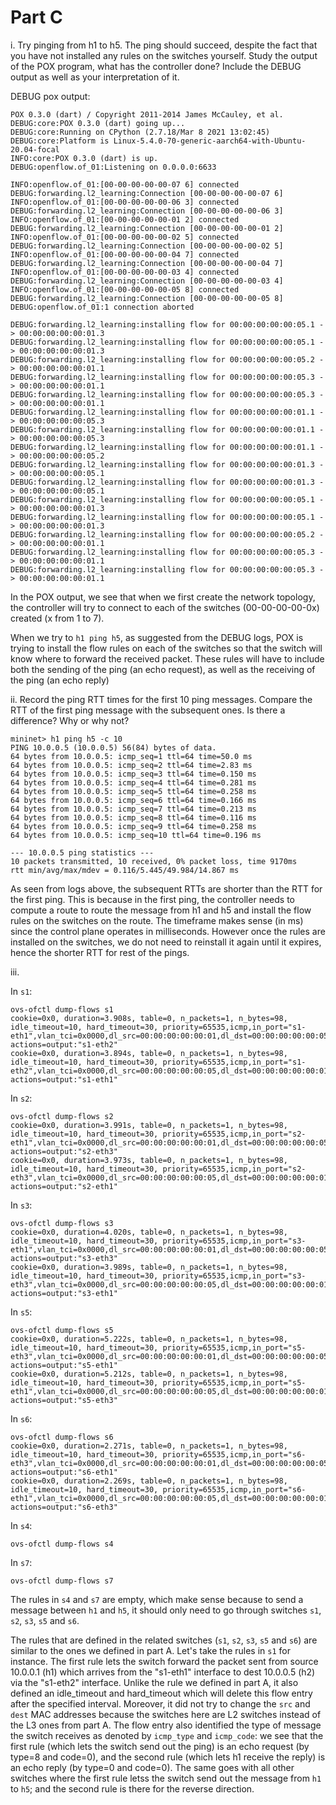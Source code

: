 # Part C

i. Try pinging from h1 to h5. The ping should succeed, despite the fact that you have not installed any rules on the switches yourself. Study the output of the POX program, what has the controller done? Include the DEBUG output as well as your interpretation of it.

DEBUG pox output:
```
POX 0.3.0 (dart) / Copyright 2011-2014 James McCauley, et al.
DEBUG:core:POX 0.3.0 (dart) going up...
DEBUG:core:Running on CPython (2.7.18/Mar 8 2021 13:02:45)
DEBUG:core:Platform is Linux-5.4.0-70-generic-aarch64-with-Ubuntu-20.04-focal
INFO:core:POX 0.3.0 (dart) is up.
DEBUG:openflow.of_01:Listening on 0.0.0.0:6633

INFO:openflow.of_01:[00-00-00-00-00-07 6] connected
DEBUG:forwarding.l2_learning:Connection [00-00-00-00-00-07 6]
INFO:openflow.of_01:[00-00-00-00-00-06 3] connected
DEBUG:forwarding.l2_learning:Connection [00-00-00-00-00-06 3]
INFO:openflow.of_01:[00-00-00-00-00-01 2] connected
DEBUG:forwarding.l2_learning:Connection [00-00-00-00-00-01 2]
INFO:openflow.of_01:[00-00-00-00-00-02 5] connected
DEBUG:forwarding.l2_learning:Connection [00-00-00-00-00-02 5]
INFO:openflow.of_01:[00-00-00-00-00-04 7] connected
DEBUG:forwarding.l2_learning:Connection [00-00-00-00-00-04 7]
INFO:openflow.of_01:[00-00-00-00-00-03 4] connected
DEBUG:forwarding.l2_learning:Connection [00-00-00-00-00-03 4]
INFO:openflow.of_01:[00-00-00-00-00-05 8] connected
DEBUG:forwarding.l2_learning:Connection [00-00-00-00-00-05 8]
DEBUG:openflow.of_01:1 connection aborted

DEBUG:forwarding.l2_learning:installing flow for 00:00:00:00:00:05.1 -> 00:00:00:00:00:01.3
DEBUG:forwarding.l2_learning:installing flow for 00:00:00:00:00:05.1 -> 00:00:00:00:00:01.3
DEBUG:forwarding.l2_learning:installing flow for 00:00:00:00:00:05.2 -> 00:00:00:00:00:01.1
DEBUG:forwarding.l2_learning:installing flow for 00:00:00:00:00:05.3 -> 00:00:00:00:00:01.1
DEBUG:forwarding.l2_learning:installing flow for 00:00:00:00:00:05.3 -> 00:00:00:00:00:01.1
DEBUG:forwarding.l2_learning:installing flow for 00:00:00:00:00:01.1 -> 00:00:00:00:00:05.3
DEBUG:forwarding.l2_learning:installing flow for 00:00:00:00:00:01.1 -> 00:00:00:00:00:05.3
DEBUG:forwarding.l2_learning:installing flow for 00:00:00:00:00:01.1 -> 00:00:00:00:00:05.2
DEBUG:forwarding.l2_learning:installing flow for 00:00:00:00:00:01.3 -> 00:00:00:00:00:05.1
DEBUG:forwarding.l2_learning:installing flow for 00:00:00:00:00:01.3 -> 00:00:00:00:00:05.1
DEBUG:forwarding.l2_learning:installing flow for 00:00:00:00:00:05.1 -> 00:00:00:00:00:01.3
DEBUG:forwarding.l2_learning:installing flow for 00:00:00:00:00:05.1 -> 00:00:00:00:00:01.3
DEBUG:forwarding.l2_learning:installing flow for 00:00:00:00:00:05.2 -> 00:00:00:00:00:01.1
DEBUG:forwarding.l2_learning:installing flow for 00:00:00:00:00:05.3 -> 00:00:00:00:00:01.1
DEBUG:forwarding.l2_learning:installing flow for 00:00:00:00:00:05.3 -> 00:00:00:00:00:01.1
```

In the POX output, we see that when we first create the network topology, the controller will try to connect to each of the switches (00-00-00-00-0x) created (x from 1 to 7). 

When we try to `h1 ping h5`, as suggested from the DEBUG logs, POX is trying to install the flow rules on each of the switches so that the switch will know where to forward the received packet. These rules will have to include both the sending of the ping (an echo request), as well as the receiving of the ping (an echo reply)


ii. Record the ping RTT times for the first 10 ping messages. Compare the RTT of the first ping message with the subsequent ones. Is there a difference? Why or why not?

```
mininet> h1 ping h5 -c 10
PING 10.0.0.5 (10.0.0.5) 56(84) bytes of data.
64 bytes from 10.0.0.5: icmp_seq=1 ttl=64 time=50.0 ms
64 bytes from 10.0.0.5: icmp_seq=2 ttl=64 time=2.83 ms
64 bytes from 10.0.0.5: icmp_seq=3 ttl=64 time=0.150 ms
64 bytes from 10.0.0.5: icmp_seq=4 ttl=64 time=0.281 ms
64 bytes from 10.0.0.5: icmp_seq=5 ttl=64 time=0.258 ms
64 bytes from 10.0.0.5: icmp_seq=6 ttl=64 time=0.166 ms
64 bytes from 10.0.0.5: icmp_seq=7 ttl=64 time=0.213 ms
64 bytes from 10.0.0.5: icmp_seq=8 ttl=64 time=0.116 ms
64 bytes from 10.0.0.5: icmp_seq=9 ttl=64 time=0.258 ms
64 bytes from 10.0.0.5: icmp_seq=10 ttl=64 time=0.196 ms

--- 10.0.0.5 ping statistics ---
10 packets transmitted, 10 received, 0% packet loss, time 9170ms
rtt min/avg/max/mdev = 0.116/5.445/49.984/14.867 ms
```

As seen from logs above, the subsequent RTTs are shorter than the RTT for the first ping. This is because in the first ping, the controller needs to compute a route to route the message from h1 and h5 and install the flow rules on the switches on the route. The timeframe makes sense (in ms) since the control plane operates in milliseconds. However once the rules are installed on the switches, we do not need to reinstall it again until it expires, hence the shorter RTT for rest of the pings.

iii.

In `s1`:
```
ovs-ofctl dump-flows s1
cookie=0x0, duration=3.908s, table=0, n_packets=1, n_bytes=98, idle_timeout=10, hard_timeout=30, priority=65535,icmp,in_port="s1-eth1",vlan_tci=0x0000,dl_src=00:00:00:00:00:01,dl_dst=00:00:00:00:00:05,nw_src=10.0.0.1,nw_dst=10.0.0.5,nw_tos=0,icmp_type=8,icmp_code=0 actions=output:"s1-eth2"
cookie=0x0, duration=3.894s, table=0, n_packets=1, n_bytes=98, idle_timeout=10, hard_timeout=30, priority=65535,icmp,in_port="s1-eth2",vlan_tci=0x0000,dl_src=00:00:00:00:00:05,dl_dst=00:00:00:00:00:01,nw_src=10.0.0.5,nw_dst=10.0.0.1,nw_tos=0,icmp_type=0,icmp_code=0 actions=output:"s1-eth1"
```

In `s2`:
```
ovs-ofctl dump-flows s2
cookie=0x0, duration=3.991s, table=0, n_packets=1, n_bytes=98, idle_timeout=10, hard_timeout=30, priority=65535,icmp,in_port="s2-eth1",vlan_tci=0x0000,dl_src=00:00:00:00:00:01,dl_dst=00:00:00:00:00:05,nw_src=10.0.0.1,nw_dst=10.0.0.5,nw_tos=0,icmp_type=8,icmp_code=0 actions=output:"s2-eth3"
cookie=0x0, duration=3.973s, table=0, n_packets=1, n_bytes=98, idle_timeout=10, hard_timeout=30, priority=65535,icmp,in_port="s2-eth3",vlan_tci=0x0000,dl_src=00:00:00:00:00:05,dl_dst=00:00:00:00:00:01,nw_src=10.0.0.5,nw_dst=10.0.0.1,nw_tos=0,icmp_type=0,icmp_code=0 actions=output:"s2-eth1"
```

In `s3`:
```
ovs-ofctl dump-flows s3
cookie=0x0, duration=4.020s, table=0, n_packets=1, n_bytes=98, idle_timeout=10, hard_timeout=30, priority=65535,icmp,in_port="s3-eth1",vlan_tci=0x0000,dl_src=00:00:00:00:00:01,dl_dst=00:00:00:00:00:05,nw_src=10.0.0.1,nw_dst=10.0.0.5,nw_tos=0,icmp_type=8,icmp_code=0 actions=output:"s3-eth3"
cookie=0x0, duration=3.989s, table=0, n_packets=1, n_bytes=98, idle_timeout=10, hard_timeout=30, priority=65535,icmp,in_port="s3-eth3",vlan_tci=0x0000,dl_src=00:00:00:00:00:05,dl_dst=00:00:00:00:00:01,nw_src=10.0.0.5,nw_dst=10.0.0.1,nw_tos=0,icmp_type=0,icmp_code=0 actions=output:"s3-eth1"
```

In `s5`:
```
ovs-ofctl dump-flows s5
cookie=0x0, duration=5.222s, table=0, n_packets=1, n_bytes=98, idle_timeout=10, hard_timeout=30, priority=65535,icmp,in_port="s5-eth3",vlan_tci=0x0000,dl_src=00:00:00:00:00:01,dl_dst=00:00:00:00:00:05,nw_src=10.0.0.1,nw_dst=10.0.0.5,nw_tos=0,icmp_type=8,icmp_code=0 actions=output:"s5-eth1"
cookie=0x0, duration=5.212s, table=0, n_packets=1, n_bytes=98, idle_timeout=10, hard_timeout=30, priority=65535,icmp,in_port="s5-eth1",vlan_tci=0x0000,dl_src=00:00:00:00:00:05,dl_dst=00:00:00:00:00:01,nw_src=10.0.0.5,nw_dst=10.0.0.1,nw_tos=0,icmp_type=0,icmp_code=0 actions=output:"s5-eth3"
```

In `s6`:
```
ovs-ofctl dump-flows s6
cookie=0x0, duration=2.271s, table=0, n_packets=1, n_bytes=98, idle_timeout=10, hard_timeout=30, priority=65535,icmp,in_port="s6-eth3",vlan_tci=0x0000,dl_src=00:00:00:00:00:01,dl_dst=00:00:00:00:00:05,nw_src=10.0.0.1,nw_dst=10.0.0.5,nw_tos=0,icmp_type=8,icmp_code=0 actions=output:"s6-eth1"
cookie=0x0, duration=2.269s, table=0, n_packets=1, n_bytes=98, idle_timeout=10, hard_timeout=30, priority=65535,icmp,in_port="s6-eth1",vlan_tci=0x0000,dl_src=00:00:00:00:00:05,dl_dst=00:00:00:00:00:01,nw_src=10.0.0.5,nw_dst=10.0.0.1,nw_tos=0,icmp_type=0,icmp_code=0 actions=output:"s6-eth3"
```

In `s4`:
```
ovs-ofctl dump-flows s4
```

In `s7`:
```
ovs-ofctl dump-flows s7
```

The rules in `s4` and `s7` are empty, which make sense because to send a message between `h1` and `h5`, it should only need to go through switches `s1`, `s2`, `s3`, `s5` and `s6`.

The rules that are defined in the related switches (`s1`, `s2`, `s3`, `s5` and `s6`) are similar to the ones we defined in part A. Let's take the rules in `s1` for instance. The first rule lets the switch forward the packet sent from source 10.0.0.1 (h1) which arrives from the "s1-eth1" interface to dest 10.0.0.5 (h2) via the "s1-eth2" interface. Unlike the rule we defined in part A, it also defined an idle_timeout and hard_timeout which will delete this flow entry after the specified interval. Moreover, it did not try to change the `src` and `dest` MAC addresses because the switches here are L2 switches instead of the L3 ones from part A. The flow entry also identified the type of message the switch receives as denoted by `icmp_type` and `icmp_code`: we see that the first rule (which lets the switch send out the ping) is an echo request (by type=8 and code=0), and the second rule (which lets h1 receive the reply) is an echo reply (by type=0 and code=0). The same goes with all other switches where the first rule letss the switch send out the message from `h1` to `h5`; and the second rule is there for the reverse direction.